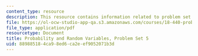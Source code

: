 ```yaml
---
content_type: resource
description: This resource contains information related to problem set 5.
file: https://ol-ocw-studio-app-qa.s3.amazonaws.com/courses/18-440-probability-and-random-variables-spring-2014/889885184ca98ed6ca2eef9052071b3d_MIT18_440S14_ProblemSet5.pdf
file_type: application/pdf
resourcetype: Document
title: Probability and Random Variables, Problem Set 5
uid: 88988518-4ca9-8ed6-ca2e-ef9052071b3d
---
```

